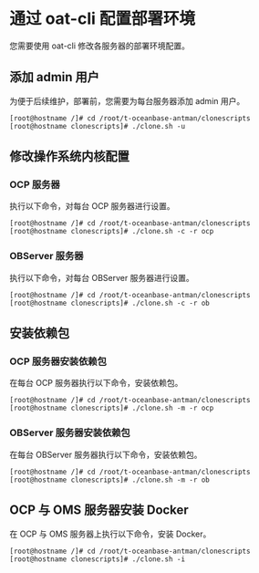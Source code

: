 # 通过 oat-cli 配置部署环境

您需要使用 oat-cli 修改各服务器的部署环境配置。

## 添加 admin 用户

为便于后续维护，部署前，您需要为每台服务器添加 admin 用户。

```shell
[root@hostname /]# cd /root/t-oceanbase-antman/clonescripts
[root@hostname clonescripts]# ./clone.sh -u
```

## 修改操作系统内核配置

### OCP 服务器

执行以下命令，对每台 OCP 服务器进行设置。

```shell
[root@hostname /]# cd /root/t-oceanbase-antman/clonescripts
[root@hostname clonescripts]# ./clone.sh -c -r ocp
```

### OBServer 服务器

执行以下命令，对每台 OBServer 服务器进行设置。

```shell
[root@hostname /]# cd /root/t-oceanbase-antman/clonescripts
[root@hostname clonescripts]# ./clone.sh -c -r ob
```

## 安装依赖包

### OCP 服务器安装依赖包

在每台 OCP 服务器执行以下命令，安装依赖包。

```shell
[root@hostname /]# cd /root/t-oceanbase-antman/clonescripts
[root@hostname clonescripts]# ./clone.sh -m -r ocp
```

### OBServer 服务器安装依赖包

在每台 OBServer 服务器执行以下命令，安装依赖包。

```shell
[root@hostname /]# cd /root/t-oceanbase-antman/clonescripts
[root@hostname clonescripts]# ./clone.sh -m -r ob
```

## OCP 与 OMS 服务器安装 Docker

在 OCP 与 OMS 服务器上执行以下命令，安装 Docker。

```shell
[root@hostname /]# cd /root/t-oceanbase-antman/clonescripts
[root@hostname clonescripts]# ./clone.sh -i
```
